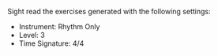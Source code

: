 Sight read the exercises generated with the following settings:

- Instrument: Rhythm Only
- Level: 3
- Time Signature: 4/4